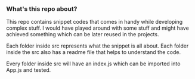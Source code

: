 ### What's this repo about?

This repo contains snippet codes that comes in handy while developing complex stuff. I would have played around with some stuff and might have achieved something which can be later reused in the projects.

Each folder inside src represents what the snippet is all about. Each folder inside the src also has a readme file that helps to understand the code.

Every folder inside src will have an index.js which can be imported into App.js and tested.

